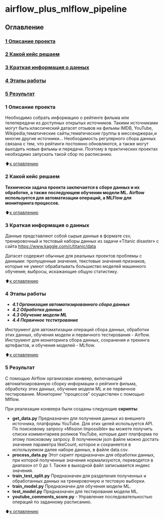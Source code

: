 # airflow_plus_mlflow_pipeline


## Оглавление
### [1 Описание проекта](https://github.com/PismarovMikhail/airflow_plus_mlflow_pipeline/edit/main/README.md)
### [2 Какой кейс решаем](https://github.com/PismarovMikhail/airflow_plus_mlflow_pipeline/edit/main/README.md)
### [3 Краткая информация о данных](https://github.com/PismarovMikhail/airflow_plus_mlflow_pipeline/edit/main/README.md)
### [4 Этапы работы](https://github.com/PismarovMikhail/airflow_plus_mlflow_pipeline/edit/main/README.md)
### [5 Результат](https://github.com/PismarovMikhail/airflow_plus_mlflow_pipeline/edit/main/README.md)

### 1 Описание проекта
Необходимо собрать информацию о рейтинге фильма или телепередачи из доступных открытых источников. Такими источниками могут быть:классический датасет отзывов на фильмы IMDB, YouTube, Wikipedia,тематические сайты,тематические группы в мессенджерах,и многие другие источники… Необходимость регулярного сбора данных связана с тем, что рейтинги постоянно обновляются, а также могут выходить новые фильмы и передачи. Поэтому в практических проектах необходимо запускать такой сбор по расписанию.



:arrow_up:[к оглавлению](https://github.com/PismarovMikhail/airflow_plus_mlflow_pipeline/tree/main/README.md#Оглавление)

### 2 Какой кейс решаем

**Технически задача проекта заключается в сборе данных и их обработке, а также последующем обучении модели ML. Airflow используется для автоматизации операций, а MLFlow для мониторинга процессов.**

:arrow_up:[к оглавлению](https://github.com/PismarovMikhail/airflow_plus_mlflow_pipeline/tree/main/README.md#Оглавление)

### 3 Краткая информация о данных

Данные представляют собой cырые данные в формате csv, тренировочный и тестовый наборы данных из задачи «Titanic disaster» с сайта https://www.kaggle.com/c/titanic/data

Датасет содержит обычные для реальных проектов проблемы с данными: пропущенные значения, текстовые значения признаков, которые не умеют обрабатывать большиство моделей машинного обучения;
выбросы, искажающие общую статистику.

:arrow_up:[к оглавлению](https://github.com/PismarovMikhail/airflow_plus_mlflow_pipeline/tree/main/README.md#Оглавление)

### 4 Этапы работы

- ***4.1 Организация автоматизированного сбора данных***
- ***4.2 Обработка данных***
- ***4.3 Обучение модели ML***
- ***4.4 Первичное теститрование***

Инструмент для автоматизации операций сбора данных, обработки этих данных, обучения модели и первичного тестирования - Airflow.  Инструмент для мониторинга сбора данных, сохранения и трекинга артефактов, и обучения моделей - MLflow.

:arrow_up:[к оглавлению](https://github.com/PismarovMikhail/airflow_plus_mlflow_pipeline/tree/main/README.md#Оглавление)

### 5 Результат

С помощью Airflow организован конвеер, включающий автоматизированную сборку информации о рейтинге фильма, обработку этих данных, обучение модели ML и ее первичное тестирование. Мониторинг "процессов" осуществлен с помощью Mlflow.

При реализации конвеера были созданы следующие **скрипты**:
- **get_data.py** Предназначен для получения данных из внешнего источника, платформы YouTube. Для этих целей используется API. По поисковому запросу «Mission Impossible» вы можете получить списки комментариев роликов YouTube, которые дает платформа по этому поисковому запросу. В полученном json файле можно достать значение параметра likeCount, которое и сохраняется в используемом далее наборе данных, в файле data.csv.
- **process_data.py** Этот скрипт предназначен для обработки данных, при которой полученные значения нормализуются, переводятся в диапазон от 0 до 1. Также в выходной файл записывается индекс значения.
- **train_test_split.py** Предназначен для разделения полученных и обработанных данных на тренировочную и тестовую выборки.
- **train_model.py** Предназначен для обучения модели ML.
- **test_model.py** Предназначен для тестирования модели ML.
- **youtube_comments_score.py** - Управление последовательностью операций по заданному расписанию.


:arrow_up:[к оглавлению](https://github.com/PismarovMikhail/airflow_plus_mlflow_pipeline/tree/main/README.md#Оглавление)
